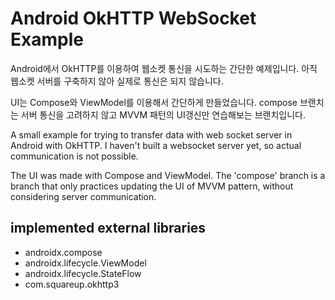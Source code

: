 Android OkHTTP WebSocket Example
================================

Android에서 OkHTTP를 이용하여 웹소켓 통신을 시도하는 간단한 예제입니다.
아직 웹소켓 서버를 구축하지 않아 실제로 통신은 되지 않습니다.

UI는 Compose와 ViewModel를 이용해서 간단하게 만들었습니다.
compose 브랜치는 서버 통신을 고려하지 않고 MVVM 패턴의 UI갱신만 연습해보는 브랜치입니다.

A small example for trying to transfer data with web socket server in Android with OkHTTP.
I haven't built a websocket server yet, so actual communication is not possible.

The UI was made with Compose and ViewModel.
The 'compose' branch is a branch that only practices updating the UI of MVVM pattern, without considering server communication.

implemented external libraries
----------------------------
* androidx.compose
* androidx.lifecycle.ViewModel
* androidx.lifecycle.StateFlow
* com.squareup.okhttp3